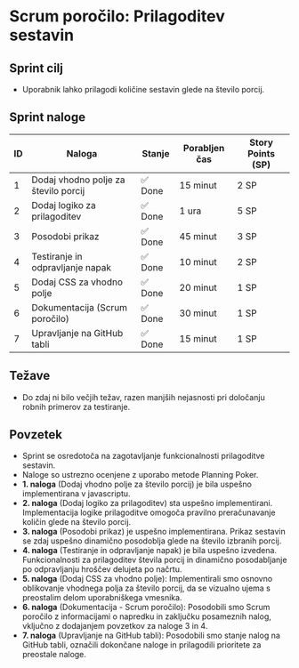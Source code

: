 # Scrum poročilo: Prilagoditev sestavin

## Sprint cilj
- Uporabnik lahko prilagodi količine sestavin glede na število porcij.

## Sprint naloge

| **ID** | **Naloga**                              | **Stanje**    | **Porabljen čas** | **Story Points (SP)** |
|--------|-----------------------------------------|---------------|-------------------|------------------------|
| 1      | Dodaj vhodno polje za število porcij    | ✅ Done        | 15 minut          | 2 SP                  |
| 2      | Dodaj logiko za prilagoditev            | ✅ Done        | 1  ura            | 5 SP                  |
| 3      | Posodobi prikaz                         | ✅ Done        | 45 minut          | 3 SP                  |
| 4      | Testiranje in odpravljanje napak        | ✅ Done        | 10 minut          | 2 SP                  |
| 5      | Dodaj CSS za vhodno polje               | ✅ Done        | 20 minut          | 1 SP                  |
| 6      | Dokumentacija (Scrum poročilo)          | ✅ Done        | 30 minut          | 1 SP                  |
| 7      | Upravljanje na GitHub tabli             | ✅ Done        | 15 minut          | 1 SP                  |

## Težave
- Do zdaj ni bilo večjih težav, razen manjših nejasnosti pri določanju robnih primerov za testiranje.

## Povzetek
- Sprint se osredotoča na zagotavljanje funkcionalnosti prilagoditve sestavin.
- Naloge so ustrezno ocenjene z uporabo metode Planning Poker.
- **1. naloga** (Dodaj vhodno polje za število porcij) je bila uspešno implementirana v javascriptu.
- **2. naloga** (Dodaj logiko za prilagoditev) sta uspešno implementirani. Implementacija logike prilagoditve omogoča pravilno preračunavanje količin glede na število porcij.
- **3. naloga** (Posodobi prikaz) je uspešno implementirana. Prikaz sestavin se zdaj uspešno dinamično posodoblja glede na število izbranih porcij.
- **4. naloga** (Testiranje in odpravljanje napak) je bila uspešno izvedena. Funkcionalnosti za prilagoditev števila porcij in dinamično posodabljanje po odpravljanju hroščev delujeta po načrtu.
- **5. naloga** (Dodaj CSS za vhodno polje): Implementirali smo osnovno oblikovanje vhodnega polja za število porcij, da se vizualno ujema s preostalim delom uporabniškega vmesnika. 
- **6. naloga** (Dokumentacija - Scrum poročilo): Posodobili smo Scrum poročilo z informacijami o napredku in zaključku posameznih nalog, vključno z dodajanjem povzetkov za naloge 3 in 4. 
- **7. naloga** (Upravljanje na GitHub tabli): Posodobili smo stanje nalog na GitHub tabli, označili dokončane naloge in prilagodili prioritete za preostale naloge. 